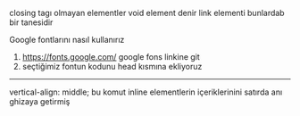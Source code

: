 closing tagı olmayan elementler void element denir
link elementi bunlardab bir tanesidir

Google fontlarını nasıl kullanırız
1. https://fonts.google.com/ google fons linkine git
2. seçtiğimiz fontun kodunu head kısmına ekliyoruz

------------------------------------------------
vertical-align: middle;
bu komut inline elementlerin içeriklerinini satırda anı ghizaya getirmiş